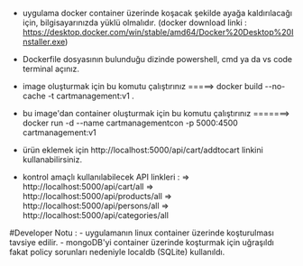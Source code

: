 - uygulama docker container üzerinde koşacak şekilde ayağa kaldırılacağı için, bilgisayarınızda yüklü olmalıdır.
(docker download linki : https://desktop.docker.com/win/stable/amd64/Docker%20Desktop%20Installer.exe)

- Dockerfile dosyasının bulunduğu dizinde powershell, cmd ya da vs code terminal açınız.

- image oluşturmak için bu komutu çalıştırınız =====> docker build --no-cache -t cartmanagement:v1 .

- bu image'dan container oluşturmak için bu komutu çalıştırınız =======> docker run -d --name cartmanagementcon -p 5000:4500 cartmanagement:v1

- ürün eklemek için http://localhost:5000/api/cart/addtocart linkini kullanabilirsiniz.

- kontrol amaçlı kullanılabilecek API linkleri :
	=> http://localhost:5000/api/cart/all
	=> http://localhost:5000/api/products/all
	=> http://localhost:5000/api/persons/all
	=> http://localhost:5000/api/categories/all
	

#Developer Notu :
	- uygulamanın linux container üzerinde koşturulması tavsiye edilir.
	- mongoDB'yi container üzerinde koşturmak için uğraşıldı fakat policy sorunları nedeniyle localdb (SQLite) kullanıldı.